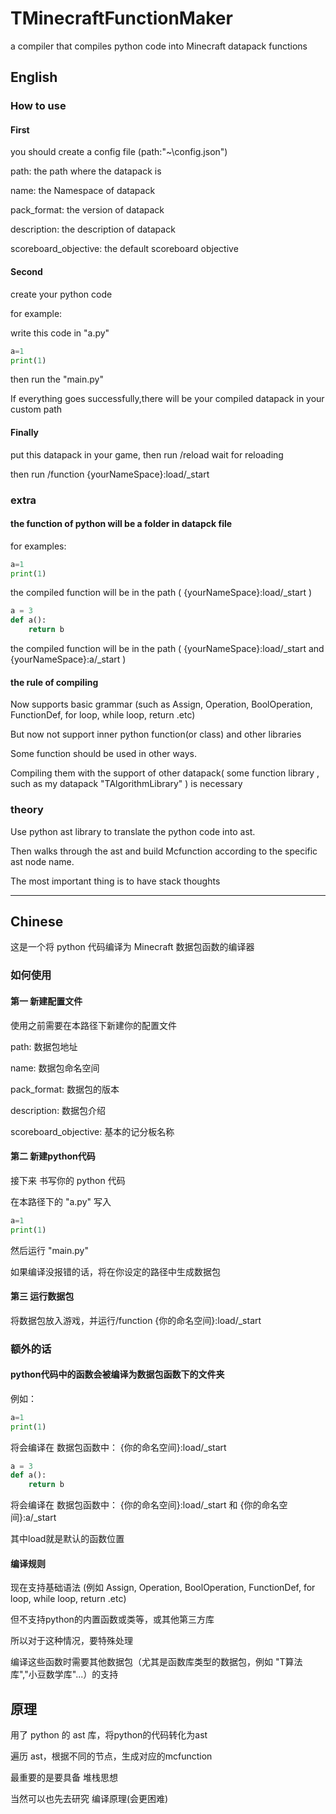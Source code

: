 # TMinecraftFunctionMaker

a compiler that compiles python code into Minecraft datapack functions

## English

### How to use

#### First

you should create a config file (path:"~\config.json")

path: the path where the datapack is

name: the Namespace of datapack

pack_format: the version of datapack

description: the description of datapack

scoreboard_objective: the default scoreboard objective

#### Second

create your python code

for example:

write this code in "a.py"

```python
a=1
print(1)
```

then run the "main.py"

If everything goes successfully,there will be your compiled datapack in your custom path

#### Finally

put this datapack in your game, then run /reload
wait for reloading

then run /function {yourNameSpace}:load/_start

### extra

#### the function of python will be a folder in datapck file

for examples:

```python
a=1
print(1)
```

the compiled function will be in the path ( {yourNameSpace}:load/_start )

```python
a = 3
def a():
    return b
```

the compiled function will be in the path ( {yourNameSpace}:load/_start and {yourNameSpace}:a/_start )

#### the rule of compiling

Now supports basic grammar (such as Assign, Operation, BoolOperation, FunctionDef, for loop, while loop, return .etc)

But now not support inner python function(or class) and other libraries

Some function should be used in other ways.

Compiling them with the support of other datapack( some function library , such as my datapack "TAlgorithmLibrary" ) is necessary

### theory

Use python ast library to translate the python code into ast.

Then walks through the ast and build Mcfunction according to the specific ast node name.

The most important thing is to have stack thoughts

---

## Chinese

这是一个将 python 代码编译为 Minecraft 数据包函数的编译器

### 如何使用

#### 第一 新建配置文件

使用之前需要在本路径下新建你的配置文件

path: 数据包地址

name: 数据包命名空间

pack_format: 数据包的版本

description: 数据包介绍

scoreboard_objective: 基本的记分板名称

#### 第二 新建python代码

接下来 书写你的 python 代码

在本路径下的 "a.py" 写入

```python
a=1
print(1)
```

然后运行 "main.py"

如果编译没报错的话，将在你设定的路径中生成数据包

#### 第三 运行数据包

将数据包放入游戏，并运行/function {你的命名空间}:load/_start

### 额外的话

#### python代码中的函数会被编译为数据包函数下的文件夹

例如：

```python
a=1
print(1)
```

将会编译在 数据包函数中： {你的命名空间}:load/_start

```python
a = 3
def a():
    return b
```

将会编译在 数据包函数中： {你的命名空间}:load/_start 和 {你的命名空间}:a/_start

其中load就是默认的函数位置

#### 编译规则

现在支持基础语法 (例如 Assign, Operation, BoolOperation, FunctionDef, for loop, while loop, return .etc)

但不支持python的内置函数或类等，或其他第三方库

所以对于这种情况，要特殊处理

编译这些函数时需要其他数据包（尤其是函数库类型的数据包，例如 "T算法库","小豆数学库"...）的支持

## 原理

用了 python 的 ast 库，将python的代码转化为ast

遍历 ast，根据不同的节点，生成对应的mcfunction

最重要的是要具备 堆栈思想

当然可以也先去研究 编译原理(会更困难)

